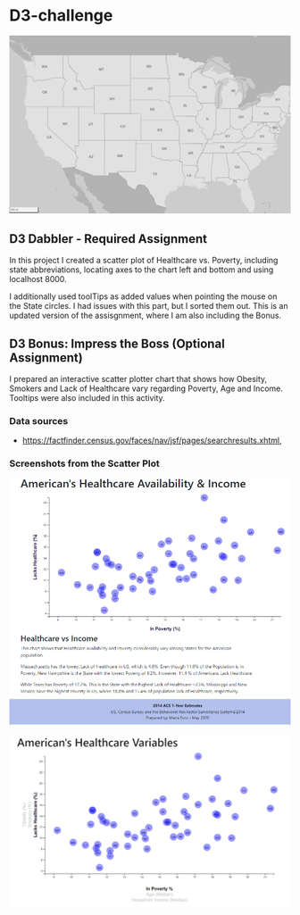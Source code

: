 # D3-challenge

![US_Map.png](D3_data_journalism/images/US_Map.png)

## D3 Dabbler - Required Assignment 
In this project I created a scatter plot of Healthcare vs. Poverty, including state abbreviations, locating axes to the chart left and bottom and using localhost 8000.

I additionally used toolTips as added values when pointing the mouse on the State circles. I had issues with this part, but I sorted them out. This is an updated version of the assisgnment, where I am also including the Bonus.

## D3 Bonus: Impress the Boss (Optional Assignment)
I prepared an interactive scatter plotter chart that shows how Obesity, Smokers and Lack of Healthcare vary regarding Poverty, Age and Income. Tooltips were also included in this activity.

### Data sources
* https://factfinder.census.gov/faces/nav/jsf/pages/searchresults.xhtml,

### Screenshots from the Scatter Plot
![scatter_plott_req.png](D3_data_journalism/images/scatter_plott_req.png)

![scatter_plott_bonus.png](D3_data_journalism/images/scatter_plott_bonus.png)